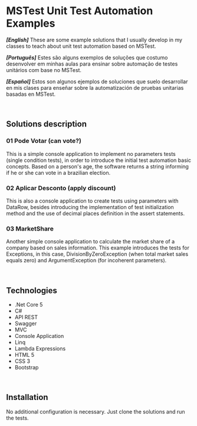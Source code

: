 # MSTest Unit Test Automation Examples

_**[English]**_ These are some example solutions that I usually develop in my classes to teach about unit test automation based on MSTest.

_**[Português]**_ Estes são alguns exemplos de soluções que costumo desenvolver em minhas aulas para ensinar sobre automação de testes unitários com base no MSTest. 

_**[Español]**_ Estos son algunos ejemplos de soluciones que suelo desarrollar en mis clases para enseñar sobre la automatización de pruebas unitarias basadas en MSTest.

<br />

## Solutions description

### 01 Pode Votar (can vote?)

This is a simple console application to implement no parameters tests (single condition tests), in order to introduce the initial test automation basic concepts. Based on a person's age, the software returns a string informing if he or she can vote in a brazilian election.

### 02 Aplicar Desconto (apply discount)

This is also a console application to create tests using parameters with DataRow, besides introducing the implementation of test initialization method and the use of decimal places definition in the assert statements.

### 03 MarketShare

Another simple console application to calculate the market share of a company based on sales information. This example introduces the tests for Exceptions, in this case, DivisionByZeroException (when total market sales equals zero) and ArgumentException (for incoherent parameters).


<br />

## Technologies 

- .Net Core 5
- C#
- API REST
- Swagger
- MVC
- Console Application
- Linq
- Lambda Expressions
- HTML 5
- CSS 3
- Bootstrap

<br />

## Installation

No additional configuration is necessary. Just clone the solutions and run the tests.

    

